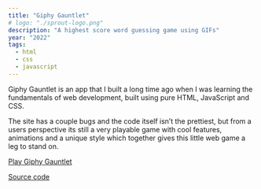 ```yaml
---
title: "Giphy Gauntlet"
# logo: "./sprout-logo.png"
description: "A highest score word guessing game using GIFs"
year: "2022"
tags:
  - html
  - css
  - javascript
---
```


Giphy Gauntlet is an app that I built a long time ago when I was learning the fundamentals of web development, built using pure HTML, JavaScript and CSS.

The site has a couple bugs and the code itself isn’t the prettiest, but from a users perspective its still a very playable game with cool features, animations and a unique style which together gives this little web game a leg to stand on.

[Play Giphy Gauntlet]()

[Source code](https://github.com/wilgru/giphy-gauntlet)
